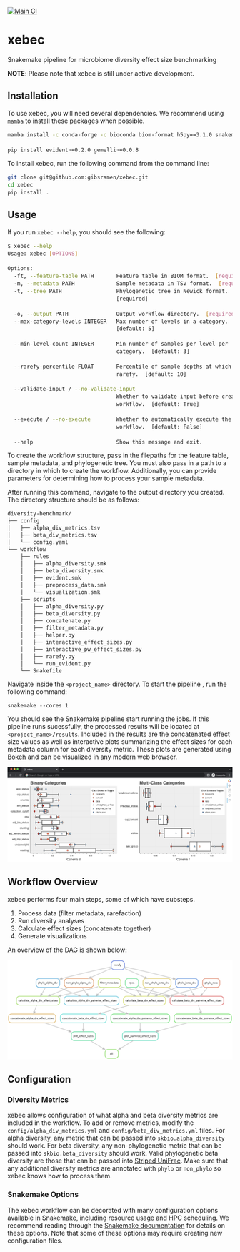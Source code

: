 [![Main CI](https://github.com/gibsramen/xebec/actions/workflows/main_ci.yml/badge.svg)](https://github.com/gibsramen/xebec/actions/workflows/main_ci.yml)

# xebec

Snakemake pipeline for microbiome diversity effect size benchmarking

**NOTE**: Please note that xebec is still under active development.

## Installation

To use xebec, you will need several dependencies.
We recommend using [`mamba`](https://github.com/mamba-org/mamba) to install these packages when possible.

```bash
mamba install -c conda-forge -c bioconda biom-format h5py==3.1.0 snakemake pandas unifrac scikit-bio bokeh cookiecutter unifrac-binaries

pip install evident>=0.2.0 gemelli>=0.0.8
```

To install xebec, run the following command from the command line:

```bash
git clone git@github.com:gibsramen/xebec.git
cd xebec
pip install .
```

## Usage

If you run `xebec --help`, you should see the following:

```bash
$ xebec --help
Usage: xebec [OPTIONS]

Options:
  -ft, --feature-table PATH       Feature table in BIOM format.  [required]
  -m, --metadata PATH             Sample metadata in TSV format.  [required]
  -t, --tree PATH                 Phylogenetic tree in Newick format.
                                  [required]

  -o, --output PATH               Output workflow directory.  [required]
  --max-category-levels INTEGER   Max number of levels in a category.
                                  [default: 5]

  --min-level-count INTEGER       Min number of samples per level per
                                  category.  [default: 3]

  --rarefy-percentile FLOAT       Percentile of sample depths at which to
                                  rarefy.  [default: 10]

  --validate-input / --no-validate-input
                                  Whether to validate input before creating
                                  workflow.  [default: True]

  --execute / --no-execute        Whether to automatically execute the
                                  workflow.  [default: False]

  --help                          Show this message and exit.
```

To create the workflow structure, pass in the filepaths for the feature table, sample metadata, and phylogenetic tree.
You must also pass in a path to a directory in which to create the workflow.
Additionally, you can provide parameters for determining how to process your sample metadata.

After running this command, navigate to the output directory you created. The directory structure should be as follows:

```
diversity-benchmark/
├── config
│   ├── alpha_div_metrics.tsv
│   ├── beta_div_metrics.tsv
│   └── config.yaml
└── workflow
    ├── rules
    │   ├── alpha_diversity.smk
    │   ├── beta_diversity.smk
    │   ├── evident.smk
    │   ├── preprocess_data.smk
    │   └── visualization.smk
    ├── scripts
    │   ├── alpha_diversity.py
    │   ├── beta_diversity.py
    │   ├── concatenate.py
    │   ├── filter_metadata.py
    │   ├── helper.py
    │   ├── interactive_effect_sizes.py
    │   ├── interactive_pw_effect_sizes.py
    │   ├── rarefy.py
    │   └── run_evident.py
    └── Snakefile
```

Navigate inside the `<project_name>` directory.
To start the pipeline , run the following command:

```
snakemake --cores 1
```

You should see the Snakemake pipeline start running the jobs.
If this pipeline runs sucessfully, the processed results will be located at `<project_name>/results`.
Included in the results are the concatenated effect size values as well as interactive plots summarizing the effect sizes for each metadata column for each diversity metric.
These plots are generated using [Bokeh](https://github.com/bokeh/bokeh) and can be visualized in any modern web browser.

![Bokeh](imgs/bokeh.png)

## Workflow Overview

xebec performs four main steps, some of which have substeps.

1. Process data (filter metadata, rarefaction)
2. Run diversity analyses
3. Calculate effect sizes (concatenate together)
4. Generate visualizations

An overview of the DAG is shown below:

![xebec DAG](imgs/dag.png)

## Configuration

### Diversity Metrics

xebec allows configuration of what alpha and beta diversity metrics are included in the workflow.
To add or remove metrics, modify the `config/alpha_div_metrics.yml` and `config/beta_div_metrics.yml` files.
For alpha diversity, any metric that can be passed into `skbio.alpha_diversity` should work.
For beta diversity, any non-phylogenetic metric that can be passed into `skbio.beta_diversity` should work.
Valid phylogenetic beta diversity are those that can be passed into [Striped UniFrac](https://github.com/biocore/unifrac).
Make sure that any additional diversity metrics are annotated with `phylo` or `non_phylo` so xebec knows how to process them.

### Snakemake Options

The xebec workflow can be decorated with many configuration options available in Snakemake, including resource usage and HPC scheduling.
We recommend reading through the [Snakemake documentation](https://snakemake.readthedocs.io/en/stable/index.html) for details on these options.
Note that some of these options may require creating new configuration files.
